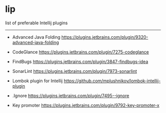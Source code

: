 # lip
list of preferable Intellij plugins
________

*   Advanced Java Folding
https://plugins.jetbrains.com/plugin/9320-advanced-java-folding

*   CodeGlance
https://plugins.jetbrains.com/plugin/7275-codeglance

*   FindBugs
https://plugins.jetbrains.com/plugin/3847-findbugs-idea

*   SonarLint
https://plugins.jetbrains.com/plugin/7973-sonarlint

*   Lombok plugin for Intellij
https://github.com/mplushnikov/lombok-intellij-plugin

* .Ignore
https://plugins.jetbrains.com/plugin/7495--ignore

* Key promoter
https://plugins.jetbrains.com/plugin/9792-key-promoter-x
